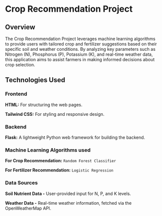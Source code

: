 # Crop Recommendation Project
## Overview
The Crop Recommendation Project leverages machine learning algorithms to provide users with tailored crop and fertilizer suggestions based on their specific soil and weather conditions. By analyzing key parameters such as Nitrogen (N), Phosphorus (P), Potassium (K), and real-time weather data, this application aims to assist farmers in making informed decisions about crop selection.
## Technologies Used
### Frontend
**HTML:** For structuring the web pages.

**Tailwind CSS:** For styling and responsive design.
### Backend
**Flask:** A lightweight Python web framework for building the backend.
### Machine Learning Algorithms used
**For Crop Recommendation:** `Random Forest Classifier`

**For Fertilizer Recommendation:** `Logistic Regression`

### Data Sources
**Soil Nutrient Data -** User-provided input for N, P, and K levels.

**Weather Data -** Real-time weather information, fetched via the OpenWeatherMap API.